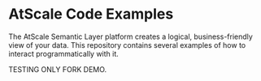 # AtScale Code Examples
The AtScale Semantic Layer platform creates a logical, business-friendly view of your data. This repository contains several examples of how to interact programmatically with it.

TESTING ONLY FORK DEMO.

